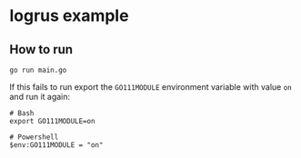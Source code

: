 # logrus example

## How to run

    go run main.go

If this fails to run export the `GO111MODULE` environment variable with value `on` and run it again:

    # Bash
    export GO111MODULE=on

    # Powershell
    $env:GO111MODULE = "on"
